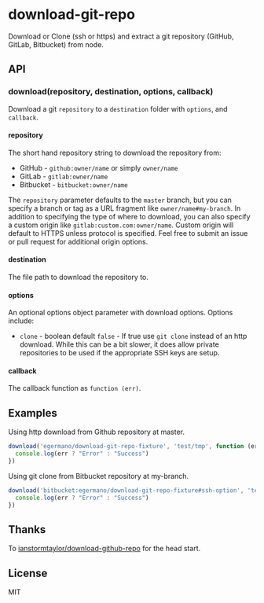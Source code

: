 # download-git-repo

Download or Clone (ssh or https) and extract a git repository (GitHub, GitLab, Bitbucket) from node.

## API

### download(repository, destination, options, callback)

Download a git `repository` to a `destination` folder with `options`, and `callback`.

#### repository
The short hand repository string to download the repository from:

- GitHub - `github:owner/name` or simply `owner/name`
- GitLab - `gitlab:owner/name`
- Bitbucket - `bitbucket:owner/name`

The `repository` parameter defaults to the `master` branch, but you can specify a branch or tag as a URL fragment like `owner/name#my-branch`.
In addition to specifying the type of where to download, you can also specify a custom origin like `gitlab:custom.com:owner/name`.
Custom origin will default to HTTPS unless protocol is specified.
Feel free to submit an issue or pull request for additional origin options.

#### destination
The file path to download the repository to.

#### options
An optional options object parameter with download options. Options include:

- `clone` - boolean default `false` - If true use `git clone` instead of an http download. While this can be a bit slower, it does allow private repositories to be used if the appropriate SSH keys are setup.

#### callback
The callback function as `function (err)`.

## Examples
Using http download from Github repository at master.
```javascript
download('egermano/download-git-repo-fixture', 'test/tmp', function (err) {
  console.log(err ? "Error" : "Success")
})
```

Using git clone from Bitbucket repository at my-branch.
```javascript
download('bitbucket:egermano/download-git-repo-fixture#ssh-option', 'test/tmp', {clone: true, ssh: true}, function (err) {
  console.log(err ? "Error" : "Success")
})
```

## Thanks

To [ianstormtaylor/download-github-repo](https://github.com/ianstormtaylor/download-github-repo) for the head start.

## License

MIT
